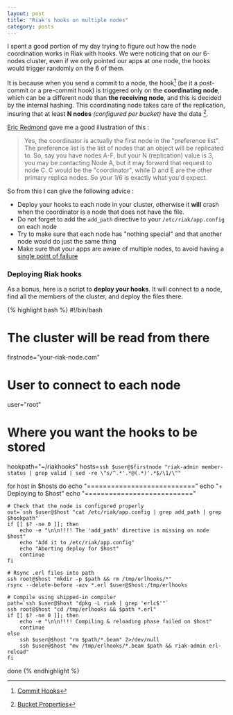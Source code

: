 ```yaml
---
layout: post
title: "Riak's hooks on multiple nodes"
category: posts
---
```


I spent a good portion of my day trying to figure out how the node coordination works in Riak with hooks. We were noticing that on our 6-nodes cluster, even if we only pointed our apps at one node, the hooks would trigger randomly on the 6 of them.



It is because when you send a commit to a node, the hook[^hooks] (be it a post-commit or a pre-commit hook) is triggered only on the **coordinating node**, which can be a different node than **the receiving node**, and this is decided by the internal hashing. This coordinating node takes care of the replication, insuring that at least **N nodes** *(configured per bucket)* have the data [^bucketprops].

[Eric Redmond](https://github.com/coderoshi) gave me a good illustration of this :

> Yes, the coordinator is actually the first node in the "preference list". The preference list is the list of nodes that an object will be replicated to. So, say you have nodes A-F, but your N (replication) value is 3, you may be contacting Node A, but it may forward that request to node C. C would be the "coordinator", while D and E are the other primary replica nodes. So your 1/6 is exactly what you'd expect.

So from this I can give the following advice :

* Deploy your hooks to each node in your cluster, otherwise it **will** crash when the coordinator is a node that does not have the file.
* Do not forget to add the `add_path` directive to your `/etc/riak/app.config` on each node
* Try to make sure that each node has "nothing special" and that another node would do just the same thing
* Make sure that your apps are aware of multiple nodes, to avoid having a [single point of failure](http://en.wikipedia.org/wiki/Single_point_of_failure)

### Deploying Riak hooks
As a bonus, here is a script to **deploy your hooks**. It will connect to a node, find all the members of the cluster, and deploy the files there.

{% highlight bash %}
#!/bin/bash
# The cluster will be read from there
firstnode="your-riak-node.com"
# User to connect to each node
user="root"
# Where you want the hooks to be stored
hookpath="~/riakhooks"
hosts=`ssh $user@$firstnode "riak-admin member-status | grep valid | sed -re \"s/^.*'.*@(.*)'.*$/\1/\""`

for host in $hosts
do
	echo "==========================="
	echo "+ Deploying to $host"
	echo "==========================="

	# Check that the node is configured properly
	out=`ssh $user@$host "cat /etc/riak/app.config | grep add_path | grep $hookpath"`
	if [[ $? -ne 0 ]]; then
		echo -e "\n\n!!!! The 'add_path' directive is missing on node $host"
		echo "Add it to /etc/riak/app.config"
		echo "Aborting deploy for $host"
		continue
	fi

	# Rsync .erl files into path
	ssh root@$host "mkdir -p $path && rm /tmp/erlhooks/*"
	rsync --delete-before -azv *.erl $user@$host:/tmp/erlhooks

	# Compile using shipped-in compiler
	path=`ssh $user@$host "dpkg -L riak | grep 'erlc$'"`
	ssh root@$host "cd /tmp/erlhooks && $path *.erl"
	if [[ $? -ne 0 ]]; then
		echo -e "\n\n!!!! Compiling & reloading phase failed on $host"
		continue
	else
		ssh $user@$host "rm $path/*.beam" 2>/dev/null
		ssh $user@$host "mv /tmp/erlhooks/*.beam $path && riak-admin erl-reload"
	fi
done
{% endhighlight %}



[^hooks]: [Commit Hooks](http://docs.basho.com/riak/latest/theory/concepts/#Commit-Hooks)
[^bucketprops]: [Bucket Properties](http://docs.basho.com/riak/latest/dev/references/http/set-bucket-props/)